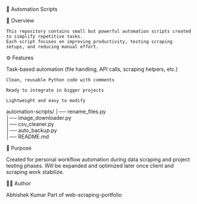 🧰 Automation Scripts


📌 Overview

    This repository contains small but powerful automation scripts created to simplify repetitive tasks.
    Each script focuses on improving productivity, testing scraping setups, and reducing manual effort.

⚙️ Features

Task-based automation (file handling, API calls, scraping helpers, etc.)

    Clean, reusable Python code with comments

    Ready to integrate in bigger projects

    Lightweight and easy to modify



automation-scripts/
    │── rename_files.py  
    │── image_downloader.py  
    │── csv_cleaner.py  
    │── auto_backup.py  
    │── README.md  


🧠 Purpose

Created for personal workflow automation during data scraping and project testing phases.
Will be expanded and optimized later once client and scraping work stabilize.

🧑‍💻 Author

Abhishek Kumar
Part of web-scraping-portfolio